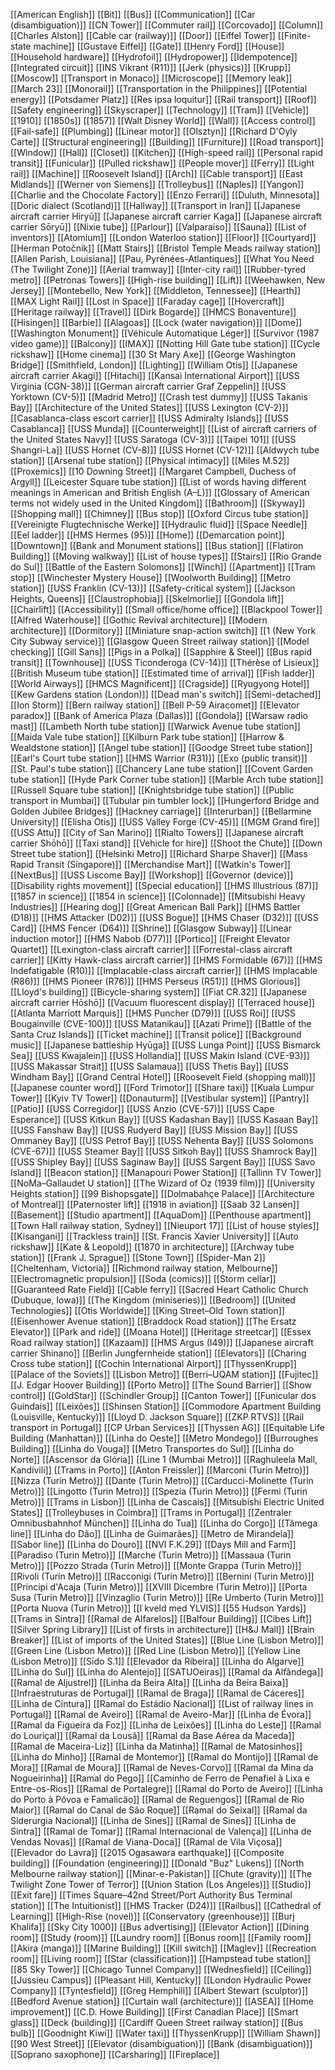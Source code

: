 [[American English]]
[[Bit]]
[[Bus]]
[[Communication]]
[[Car (disambiguation)]]
[[CN Tower]]
[[Commuter rail]]
[[Corcovado]]
[[Column]]
[[Charles Alston]]
[[Cable car (railway)]]
[[Door]]
[[Eiffel Tower]]
[[Finite-state machine]]
[[Gustave Eiffel]]
[[Gate]]
[[Henry Ford]]
[[House]]
[[Household hardware]]
[[Hydrofoil]]
[[Hydropower]]
[[Idempotence]]
[[Integrated circuit]]
[[INS Vikrant (R11)]]
[[Jerk (physics)]]
[[Krupp]]
[[Moscow]]
[[Transport in Monaco]]
[[Microscope]]
[[Memory leak]]
[[March 23]]
[[Monorail]]
[[Transportation in the Philippines]]
[[Potential energy]]
[[Potsdamer Platz]]
[[Res ipsa loquitur]]
[[Rail transport]]
[[Roof]]
[[Safety engineering]]
[[Skyscraper]]
[[Technology]]
[[Tram]]
[[Vehicle]]
[[1910]]
[[1850s]]
[[1857]]
[[Walt Disney World]]
[[Wall]]
[[Access control]]
[[Fail-safe]]
[[Plumbing]]
[[Linear motor]]
[[Olsztyn]]
[[Richard D'Oyly Carte]]
[[Structural engineering]]
[[Building]]
[[Furniture]]
[[Road transport]]
[[Window]]
[[Hall]]
[[Closet]]
[[Kitchen]]
[[High-speed rail]]
[[Personal rapid transit]]
[[Funicular]]
[[Pulled rickshaw]]
[[People mover]]
[[Ferry]]
[[Light rail]]
[[Machine]]
[[Roosevelt Island]]
[[Arch]]
[[Cable transport]]
[[East Midlands]]
[[Werner von Siemens]]
[[Trolleybus]]
[[Naples]]
[[Yangon]]
[[Charlie and the Chocolate Factory]]
[[Enzo Ferrari]]
[[Duluth, Minnesota]]
[[Doric dialect (Scotland)]]
[[Hallway]]
[[Transport in Iran]]
[[Japanese aircraft carrier Hiryū]]
[[Japanese aircraft carrier Kaga]]
[[Japanese aircraft carrier Sōryū]]
[[Nixie tube]]
[[Parlour]]
[[Valparaíso]]
[[Sauna]]
[[List of inventors]]
[[Atomium]]
[[London Waterloo station]]
[[Floor]]
[[Courtyard]]
[[Herman Potočnik]]
[[Matt Stairs]]
[[Bristol Temple Meads railway station]]
[[Allen Parish, Louisiana]]
[[Pau, Pyrénées-Atlantiques]]
[[What You Need (The Twilight Zone)]]
[[Aerial tramway]]
[[Inter-city rail]]
[[Rubber-tyred metro]]
[[Petronas Towers]]
[[High-rise building]]
[[Lift]]
[[Weehawken, New Jersey]]
[[Montebello, New York]]
[[Middleton, Tennessee]]
[[Hearth]]
[[MAX Light Rail]]
[[Lost in Space]]
[[Faraday cage]]
[[Hovercraft]]
[[Heritage railway]]
[[Travel]]
[[Dirk Bogarde]]
[[HMCS Bonaventure]]
[[Hisingen]]
[[Barbie]]
[[Alagoas]]
[[Lock (water navigation)]]
[[Dome]]
[[Washington Monument]]
[[Véhicule Automatique Léger]]
[[Survivor (1987 video game)]]
[[Balcony]]
[[IMAX]]
[[Notting Hill Gate tube station]]
[[Cycle rickshaw]]
[[Home cinema]]
[[30 St Mary Axe]]
[[George Washington Bridge]]
[[Smithfield, London]]
[[Lighting]]
[[William Otis]]
[[Japanese aircraft carrier Akagi]]
[[Hitachi]]
[[Kansai International Airport]]
[[USS Virginia (CGN-38)]]
[[German aircraft carrier Graf Zeppelin]]
[[USS Yorktown (CV-5)]]
[[Madrid Metro]]
[[Crash test dummy]]
[[USS Takanis Bay]]
[[Architecture of the United States]]
[[USS Lexington (CV-2)]]
[[Casablanca-class escort carrier]]
[[USS Admiralty Islands]]
[[USS Casablanca]]
[[USS Munda]]
[[Counterweight]]
[[List of aircraft carriers of the United States Navy]]
[[USS Saratoga (CV-3)]]
[[Taipei 101]]
[[USS Shangri-La]]
[[USS Hornet (CV-8)]]
[[USS Hornet (CV-12)]]
[[Aldwych tube station]]
[[Arsenal tube station]]
[[Physical intimacy]]
[[Miles M.52]]
[[Proxemics]]
[[10 Downing Street]]
[[Margaret Campbell, Duchess of Argyll]]
[[Leicester Square tube station]]
[[List of words having different meanings in American and British English (A–L)]]
[[Glossary of American terms not widely used in the United Kingdom]]
[[Bathroom]]
[[Skyway]]
[[Shopping mall]]
[[Chimney]]
[[Bus stop]]
[[Oxford Circus tube station]]
[[Vereinigte Flugtechnische Werke]]
[[Hydraulic fluid]]
[[Space Needle]]
[[Eel ladder]]
[[HMS Hermes (95)]]
[[Home]]
[[Demarcation point]]
[[Downtown]]
[[Bank and Monument stations]]
[[Bus station]]
[[Flatiron Building]]
[[Moving walkway]]
[[List of house types]]
[[Stairs]]
[[Rio Grande do Sul]]
[[Battle of the Eastern Solomons]]
[[Winch]]
[[Apartment]]
[[Tram stop]]
[[Winchester Mystery House]]
[[Woolworth Building]]
[[Metro station]]
[[USS Franklin (CV-13)]]
[[Safety-critical system]]
[[Jackson Heights, Queens]]
[[Claustrophobia]]
[[Skelmorlie]]
[[Gondola lift]]
[[Chairlift]]
[[Accessibility]]
[[Small office/home office]]
[[Blackpool Tower]]
[[Alfred Waterhouse]]
[[Gothic Revival architecture]]
[[Modern architecture]]
[[Dormitory]]
[[Miniature snap-action switch]]
[[1 (New York City Subway service)]]
[[Glasgow Queen Street railway station]]
[[Model checking]]
[[Gill Sans]]
[[Pigs in a Polka]]
[[Sapphire & Steel]]
[[Bus rapid transit]]
[[Townhouse]]
[[USS Ticonderoga (CV-14)]]
[[Thérèse of Lisieux]]
[[British Museum tube station]]
[[Estimated time of arrival]]
[[Fish ladder]]
[[World Airways]]
[[HMCS Magnificent]]
[[Cragside]]
[[Ryugyong Hotel]]
[[Kew Gardens station (London)]]
[[Dead man's switch]]
[[Semi-detached]]
[[Ion Storm]]
[[Bern railway station]]
[[Bell P-59 Airacomet]]
[[Elevator paradox]]
[[Bank of America Plaza (Dallas)]]
[[Gondola]]
[[Warsaw radio mast]]
[[Lambeth North tube station]]
[[Warwick Avenue tube station]]
[[Maida Vale tube station]]
[[Kilburn Park tube station]]
[[Harrow & Wealdstone station]]
[[Angel tube station]]
[[Goodge Street tube station]]
[[Earl's Court tube station]]
[[HMS Warrior (R31)]]
[[Exo (public transit)]]
[[St. Paul's tube station]]
[[Chancery Lane tube station]]
[[Covent Garden tube station]]
[[Hyde Park Corner tube station]]
[[Marble Arch tube station]]
[[Russell Square tube station]]
[[Knightsbridge tube station]]
[[Public transport in Mumbai]]
[[Tubular pin tumbler lock]]
[[Hungerford Bridge and Golden Jubilee Bridges]]
[[Hackney carriage]]
[[Interurban]]
[[Bellarmine University]]
[[Elisha Otis]]
[[USS Valley Forge (CV-45)]]
[[MGM Grand fire]]
[[USS Attu]]
[[City of San Marino]]
[[Rialto Towers]]
[[Japanese aircraft carrier Shōhō]]
[[Taxi stand]]
[[Vehicle for hire]]
[[Shoot the Chute]]
[[Down Street tube station]]
[[Helsinki Metro]]
[[Richard Sharpe Shaver]]
[[Mass Rapid Transit (Singapore)]]
[[Merchandise Mart]]
[[Watkin's Tower]]
[[NextBus]]
[[USS Liscome Bay]]
[[Workshop]]
[[Governor (device)]]
[[Disability rights movement]]
[[Special education]]
[[HMS Illustrious (87)]]
[[1857 in science]]
[[1854 in science]]
[[Colonnade]]
[[Mitsubishi Heavy Industries]]
[[Hearing dog]]
[[Great American Ball Park]]
[[HMS Battler (D18)]]
[[HMS Attacker (D02)]]
[[USS Bogue]]
[[HMS Chaser (D32)]]
[[USS Card]]
[[HMS Fencer (D64)]]
[[Shrine]]
[[Glasgow Subway]]
[[Linear induction motor]]
[[HMS Nabob (D77)]]
[[Portico]]
[[Freight Elevator Quartet]]
[[Lexington-class aircraft carrier]]
[[Forrestal-class aircraft carrier]]
[[Kitty Hawk-class aircraft carrier]]
[[HMS Formidable (67)]]
[[HMS Indefatigable (R10)]]
[[Implacable-class aircraft carrier]]
[[HMS Implacable (R86)]]
[[HMS Pioneer (R76)]]
[[HMS Perseus (R51)]]
[[HMS Glorious]]
[[Lloyd's building]]
[[Bicycle-sharing system]]
[[Fiat CR.32]]
[[Japanese aircraft carrier Hōshō]]
[[Vacuum fluorescent display]]
[[Terraced house]]
[[Atlanta Marriott Marquis]]
[[HMS Puncher (D79)]]
[[USS Roi]]
[[USS Bougainville (CVE-100)]]
[[USS Matanikau]]
[[Azati Prime]]
[[Battle of the Santa Cruz Islands]]
[[Ticket machine]]
[[Transit police]]
[[Background music]]
[[Japanese battleship Hyūga]]
[[USS Lunga Point]]
[[USS Bismarck Sea]]
[[USS Kwajalein]]
[[USS Hollandia]]
[[USS Makin Island (CVE-93)]]
[[USS Makassar Strait]]
[[USS Salamaua]]
[[USS Thetis Bay]]
[[USS Windham Bay]]
[[Grand Central Hotel]]
[[Roosevelt Field (shopping mall)]]
[[Japanese counter word]]
[[Ford Trimotor]]
[[Share taxi]]
[[Kuala Lumpur Tower]]
[[Kyiv TV Tower]]
[[Donauturm]]
[[Vestibular system]]
[[Pantry]]
[[Patio]]
[[USS Corregidor]]
[[USS Anzio (CVE-57)]]
[[USS Cape Esperance]]
[[USS Kitkun Bay]]
[[USS Kadashan Bay]]
[[USS Kasaan Bay]]
[[USS Fanshaw Bay]]
[[USS Rudyerd Bay]]
[[USS Mission Bay]]
[[USS Ommaney Bay]]
[[USS Petrof Bay]]
[[USS Nehenta Bay]]
[[USS Solomons (CVE-67)]]
[[USS Steamer Bay]]
[[USS Sitkoh Bay]]
[[USS Shamrock Bay]]
[[USS Shipley Bay]]
[[USS Saginaw Bay]]
[[USS Sargent Bay]]
[[USS Savo Island]]
[[Beacon station]]
[[Manapouri Power Station]]
[[Tallinn TV Tower]]
[[NoMa–Gallaudet U station]]
[[The Wizard of Oz (1939 film)]]
[[University Heights station]]
[[99 Bishopsgate]]
[[Dolmabahçe Palace]]
[[Architecture of Montreal]]
[[Paternoster lift]]
[[1918 in aviation]]
[[Saab 32 Lansen]]
[[Basement]]
[[Studio apartment]]
[[AquaDom]]
[[Penthouse apartment]]
[[Town Hall railway station, Sydney]]
[[Nieuport 17]]
[[List of house styles]]
[[Kisangani]]
[[Trackless train]]
[[St. Francis Xavier University]]
[[Auto rickshaw]]
[[Kate & Leopold]]
[[1870 in architecture]]
[[Archway tube station]]
[[Frank J. Sprague]]
[[Stone Town]]
[[Spider-Man 2]]
[[Cheltenham, Victoria]]
[[Richmond railway station, Melbourne]]
[[Electromagnetic propulsion]]
[[Soda (comics)]]
[[Storm cellar]]
[[Guaranteed Rate Field]]
[[Cable ferry]]
[[Sacred Heart Catholic Church (Dubuque, Iowa)]]
[[The Kingdom (miniseries)]]
[[Bedroom]]
[[United Technologies]]
[[Otis Worldwide]]
[[King Street–Old Town station]]
[[Eisenhower Avenue station]]
[[Braddock Road station]]
[[The Ersatz Elevator]]
[[Park and ride]]
[[Moana Hotel]]
[[Heritage streetcar]]
[[Essex Road railway station]]
[[Kazaam]]
[[HMS Argus (I49)]]
[[Japanese aircraft carrier Shinano]]
[[Berlin Jungfernheide station]]
[[Elevators]]
[[Charing Cross tube station]]
[[Cochin International Airport]]
[[ThyssenKrupp]]
[[Palace of the Soviets]]
[[Lisbon Metro]]
[[Berri–UQAM station]]
[[Fujitec]]
[[J. Edgar Hoover Building]]
[[Porto Metro]]
[[The Sound Barrier]]
[[Show control]]
[[GoldStar]]
[[Schindler Group]]
[[Canton Tower]]
[[Funicular dos Guindais]]
[[Leixões]]
[[Shinsen Station]]
[[Commodore Apartment Building (Louisville, Kentucky)]]
[[Lloyd D. Jackson Square]]
[[ZKP RTVS]]
[[Rail transport in Portugal]]
[[CP Urban Services]]
[[Thyssen AG]]
[[Equitable Life Building (Manhattan)]]
[[Linha do Oeste]]
[[Metro Mondego]]
[[Burroughes Building]]
[[Linha do Vouga]]
[[Metro Transportes do Sul]]
[[Linha do Norte]]
[[Ascensor da Glória]]
[[Line 1 (Mumbai Metro)]]
[[Raghuleela Mall, Kandivili]]
[[Trams in Porto]]
[[Anton Freissler]]
[[Marconi (Turin Metro)]]
[[Nizza (Turin Metro)]]
[[Dante (Turin Metro)]]
[[Carducci-Molinette (Turin Metro)]]
[[Lingotto (Turin Metro)]]
[[Spezia (Turin Metro)]]
[[Fermi (Turin Metro)]]
[[Trams in Lisbon]]
[[Linha de Cascais]]
[[Mitsubishi Electric United States]]
[[Trolleybuses in Coimbra]]
[[Trams in Portugal]]
[[Zentraler Omnibusbahnhof München]]
[[Linha do Tua]]
[[Linha do Corgo]]
[[Tâmega line]]
[[Linha do Dão]]
[[Linha de Guimarães]]
[[Metro de Mirandela]]
[[Sabor line]]
[[Linha do Douro]]
[[NVI F.K.29]]
[[Days Mill and Farm]]
[[Paradiso (Turin Metro)]]
[[Marche (Turin Metro)]]
[[Massaua (Turin Metro)]]
[[Pozzo Strada (Turin Metro)]]
[[Monte Grappa (Turin Metro)]]
[[Rivoli (Turin Metro)]]
[[Racconigi (Turin Metro)]]
[[Bernini (Turin Metro)]]
[[Principi d'Acaja (Turin Metro)]]
[[XVIII Dicembre (Turin Metro)]]
[[Porta Susa (Turin Metro)]]
[[Vinzaglio (Turin Metro)]]
[[Re Umberto (Turin Metro)]]
[[Porta Nuova (Turin Metro)]]
[[I kveld med YLVIS]]
[[55 Hudson Yards]]
[[Trams in Sintra]]
[[Ramal de Alfarelos]]
[[Balfour Building]]
[[Cibes Lift]]
[[Silver Spring Library]]
[[List of firsts in architecture]]
[[H&J Mall]]
[[Brain Breaker]]
[[List of imports of the United States]]
[[Blue Line (Lisbon Metro)]]
[[Green Line (Lisbon Metro)]]
[[Red Line (Lisbon Metro)]]
[[Yellow Line (Lisbon Metro)]]
[[Sido S.1]]
[[Elevador da Ribeira]]
[[Linha do Algarve]]
[[Linha do Sul]]
[[Linha do Alentejo]]
[[SATUOeiras]]
[[Ramal da Alfândega]]
[[Ramal de Aljustrel]]
[[Linha da Beira Alta]]
[[Linha da Beira Baixa]]
[[Infraestruturas de Portugal]]
[[Ramal de Braga]]
[[Ramal de Cáceres]]
[[Linha de Cintura]]
[[Ramal do Estádio Nacional]]
[[List of railway lines in Portugal]]
[[Ramal de Aveiro]]
[[Ramal de Aveiro-Mar]]
[[Linha de Évora]]
[[Ramal da Figueira da Foz]]
[[Linha de Leixões]]
[[Linha do Leste]]
[[Ramal do Louriçal]]
[[Ramal da Lousã]]
[[Ramal da Base Aérea da Maceda]]
[[Ramal de Maceira-Liz]]
[[Linha da Matinha]]
[[Ramal de Matosinhos]]
[[Linha do Minho]]
[[Ramal de Montemor]]
[[Ramal do Montijo]]
[[Ramal de Mora]]
[[Ramal de Moura]]
[[Ramal de Neves-Corvo]]
[[Ramal da Mina da Nogueirinha]]
[[Ramal do Pego]]
[[Caminho de Ferro de Penafiel à Lixa e Entre-os-Rios]]
[[Ramal de Portalegre]]
[[Ramal do Porto de Aveiro]]
[[Linha do Porto à Póvoa e Famalicão]]
[[Ramal de Reguengos]]
[[Ramal de Rio Maior]]
[[Ramal do Canal de São Roque]]
[[Ramal do Seixal]]
[[Ramal da Siderurgia Nacional]]
[[Linha de Sines]]
[[Ramal de Sines]]
[[Linha de Sintra]]
[[Ramal de Tomar]]
[[Ramal Internacional de Valença]]
[[Linha de Vendas Novas]]
[[Ramal de Viana-Doca]]
[[Ramal de Vila Viçosa]]
[[Elevador do Lavra]]
[[2015 Ogasawara earthquake]]
[[Composite building]]
[[Foundation (engineering)]]
[[Donald "Buz" Lukens]]
[[North Melbourne railway station]]
[[Minar-e-Pakistan]]
[[Chute (gravity)]]
[[The Twilight Zone Tower of Terror]]
[[Union Station (Los Angeles)]]
[[Studio]]
[[Exit fare]]
[[Times Square–42nd Street/Port Authority Bus Terminal station]]
[[The Intuitionist]]
[[HMS Tracker (D24)]]
[[Railbus]]
[[Cathedral of Learning]]
[[High-Rise (novel)]]
[[Conservatory (greenhouse)]]
[[Burj Khalifa]]
[[Sky City 1000]]
[[Bus advertising]]
[[Elevator Action]]
[[Dining room]]
[[Study (room)]]
[[Laundry room]]
[[Bonus room]]
[[Family room]]
[[Akira (manga)]]
[[Marine Building]]
[[Kill switch]]
[[Maglev]]
[[Recreation room]]
[[Living room]]
[[Star (classification)]]
[[Hampstead tube station]]
[[85 Sky Tower]]
[[Chicago Tunnel Company]]
[[Wednesfield]]
[[Ceiling]]
[[Jussieu Campus]]
[[Pleasant Hill, Kentucky]]
[[London Hydraulic Power Company]]
[[Tyntesfield]]
[[Greg Hemphill]]
[[Albert Stewart (sculptor)]]
[[Bedford Avenue station]]
[[Curtain wall (architecture)]]
[[ASEA]]
[[Home improvement]]
[[C.D. Howe Building]]
[[First Canadian Place]]
[[Smart glass]]
[[Deck (building)]]
[[Cardiff Queen Street railway station]]
[[Bus bulb]]
[[Goodnight Kiwi]]
[[Water taxi]]
[[ThyssenKrupp]]
[[William Shawn]]
[[90 West Street]]
[[Elevator (disambiguation)]]
[[Bank (disambiguation)]]
[[Soprano saxophone]]
[[Carsharing]]
[[Fireplace]]
